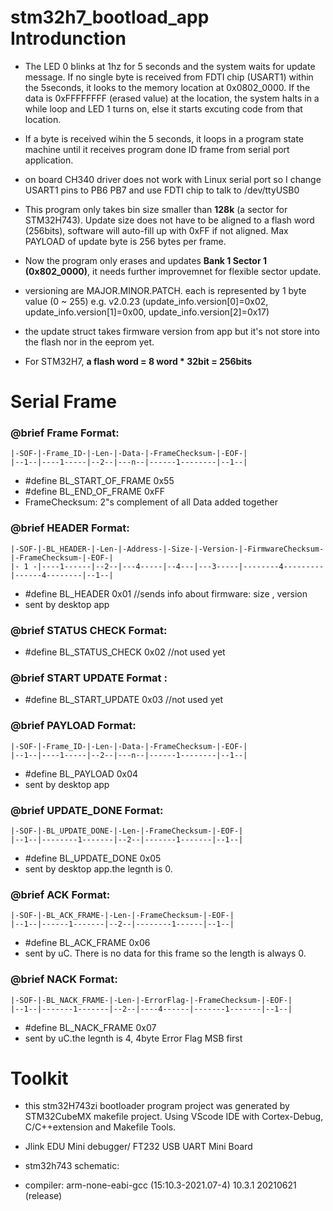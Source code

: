 # stm32h7_bootload_app Introdunction

- The LED 0 blinks at 1hz for 5 seconds and the system waits for update message. If no single byte is received from FDTI chip (USART1) within the 5seconds, it looks to the memory location at 0x0802_0000. If the data is 0xFFFFFFFF (erased value) at the location, the system halts in a while loop and LED 1 turns on, else it starts excuting code from that location. 

- If a byte is received wihin the 5 seconds, it loops in a program state machine until it receives program done ID frame from serial port application. 

- on board CH340 driver does not work with Linux serial port so I change USART1 pins to PB6 PB7 and use FDTI chip to talk to /dev/ttyUSB0

- This program only takes bin size smaller than **128k** (a sector for STM32H743). Update size does not have to be aligned to a flash word (256bits), software will auto-fill up with 0xFF if not aligned. Max PAYLOAD of update byte is 256 bytes per frame.

- Now the program only erases and updates **Bank 1 Sector 1 (0x802_0000)**, it needs further improvemnet for flexible sector update. 

- versioning are MAJOR.MINOR.PATCH. each is represented by 1 byte value (0 ~ 255)
 e.g. v2.0.23 (update_info.version[0]=0x02, update_info.version[1]=0x00, update_info.version[2]=0x17)

- the update struct takes firmware version from app but it's not store into the flash nor in the eeprom yet.

- For STM32H7, **a flash word = 8 word * 32bit =  256bits**

# Serial Frame

### @brief Frame Format:

    |-SOF-|-Frame_ID-|-Len-|-Data-|-FrameChecksum-|-EOF-|
    |--1--|----1-----|--2--|---n--|------1--------|--1--|

- #define BL_START_OF_FRAME  0x55 
- #define BL_END_OF_FRAME    0xFF  
- FrameChecksum: 2"s complement of all Data added together 

### @brief HEADER Format:

    |-SOF-|-BL_HEADER-|-Len-|-Address-|-Size-|-Version-|-FirmwareChecksum-|-FrameChecksum-|-EOF-|
    |- 1 -|----1------|--2--|---4-----|--4---|---3-----|--------4---------|------4--------|--1--|

- #define BL_HEADER       0x01 //sends info about firmware: size , version 
- sent by desktop app


### @brief STATUS CHECK Format:
- #define BL_STATUS_CHECK 0x02 //not used yet

### @brief START UPDATE Format :
- #define BL_START_UPDATE 0x03 //not used yet

### @brief PAYLOAD Format:

    |-SOF-|-Frame_ID-|-Len-|-Data-|-FrameChecksum-|-EOF-|
    |--1--|----1-----|--2--|---n--|------1--------|--1--|

- #define BL_PAYLOAD      0x04
- sent by desktop app

### @brief UPDATE_DONE Format:

    |-SOF-|-BL_UPDATE_DONE-|-Len-|-FrameChecksum-|-EOF-|
    |--1--|--------1-------|--2--|-------1-------|--1--|

- #define BL_UPDATE_DONE  0x05
- sent by desktop app.the legnth is 0.

### @brief ACK Format:

    |-SOF-|-BL_ACK_FRAME-|-Len-|-FrameChecksum-|-EOF-|
    |--1--|------1-------|--2--|--------1------|--1--|

- #define BL_ACK_FRAME    0x06
- sent by uC. There is no data for this frame so the length is always 0.


### @brief NACK Format:

    |-SOF-|-BL_NACK_FRAME-|-Len-|-ErrorFlag-|-FrameChecksum-|-EOF-|
    |--1--|-------1-------|--2--|----4------|-------1-------|--1--|

- #define BL_NACK_FRAME   0x07
- sent by uC.the legnth is 4, 4byte Error Flag MSB first


# Toolkit

- this stm32H743zi bootloader program project was generated by STM32CubeMX makefile project. Using VScode IDE with Cortex-Debug, C/C++extension and Makefile Tools.

- Jlink EDU Mini debugger/ FT232 USB UART Mini Board

- stm32h743 schematic:

- compiler: arm-none-eabi-gcc (15:10.3-2021.07-4) 10.3.1 20210621 (release)

